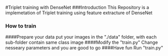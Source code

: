 #Triplet training with DenseNet
###Introduction
This Repository is a implemetation of Triplet training using feature extracture of DenseNet
### How to train
####Prepare your data
put your images in the "./data" folder, with each sub-folder contain same class image
####Modify the "train.py"
Change nesseary parameters and you are good to go
####Have fun
Run "train.py"